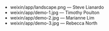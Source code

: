 - weixin/app/landscape.png — Steve Lianardo
- weixin/app/demo-1.jpg — Timothy Poulton
- weixin/app/demo-2.jpg — Marianne Lim
- weixin/app/demo-3.jpg — Rebecca North
